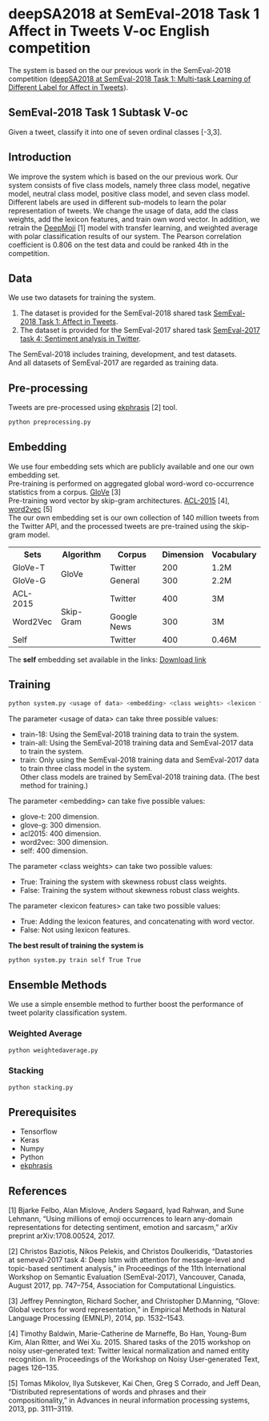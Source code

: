 # deepSA2018 at SemEval-2018 Task 1 Affect in Tweets V-oc English competition
The system is based on the our previous work in the SemEval-2018 competition ([deepSA2018 at SemEval-2018 Task 1: Multi-task Learning of Different Label for Affect in Tweets](http://aclweb.org/anthology/S18-1034)).

## SemEval-2018 Task 1 Subtask V-oc
Given a tweet, classify it into one of seven ordinal classes [-3,3].

## Introduction
We improve the system which is based on the our previous work.
Our system consists of five class models, namely three class model, negative model, neutral class model, positive class model, and seven class model.
Different labels are used in different sub-models to learn the polar representation of tweets.
We change the usage of data, add the class weights, add the lexicon features, and train own word vector.
In addition, we retrain the [DeepMoji](https://github.com/bfelbo/DeepMoji) [1] model with transfer learning, and weighted average with polar classification results of our system.
The Pearson correlation coefficient is 0.806 on the test data and could be ranked 4th in the competition.

## Data
We use two datasets for training the system.

1. The dataset is provided for the SemEval-2018 shared task [SemEval-2018 Task 1: Affect in Tweets](http://saifmohammad.com/WebDocs/semeval2018-task1.pdf).
2. The dataset is provided for the SemEval-2017 shared task [SemEval-2017 task 4: Sentiment analysis in Twitter](http://www.aclweb.org/anthology/S17-2088).

The SemEval-2018 includes training, development, and test datasets.<br>
And all datasets of SemEval-2017 are regarded as training data.

## Pre-processing
Tweets are pre-processed using [ekphrasis](https://github.com/cbaziotis/ekphrasis) [2] tool.
```bash
python preprocessing.py
```

## Embedding
We use four embedding sets which are publicly available and one our own embedding set.<br>
Pre-training is performed on aggregated global word-word co-occurrence statistics from a corpus. [GloVe](https://nlp.stanford.edu/projects/glove/) [3]<br>
Pre-training word vector by skip-gram architectures. [ACL-2015](https://www.fredericgodin.com/software/) [4], [word2vec](https://code.google.com/archive/p/word2vec/) [5]<br>
The our own embedding set is our own collection of 140 million tweets from the Twitter API, and the processed tweets are pre-trained using the skip-gram model.<br>

<table>
  <tr>
    <th>Sets</th><th>Algorithm</th><th>Corpus</th><th>Dimension</th><th>Vocabulary</th>
  </tr>
  <tr>
    <td>GloVe-T</td><td rowspan=2>GloVe</td><td>Twitter</td><td>200</td><td>1.2M</td>
  </tr>
   <tr>
    <td>GloVe-G</td><td>General</td><td>300</td><td>2.2M</td>
  </tr>
   <tr>
    <td>ACL-2015</td><td rowspan=3>Skip-Gram</td><td>Twitter</td><td>400</td><td>3M</td>
  </tr>
   <tr>
    <td>Word2Vec</td><td>Google News</td><td>300</td><td>3M</td>
  </tr>
   <tr>
    <td>Self</td><td>Twitter</td><td>400</td><td>0.46M</td>
  </tr>
</table>

The **self** embedding set available in the links: [Download link](https://drive.google.com/file/d/15zgPiqPS2Zu1Y7jx9izyQeR11dv7K0cN/view?usp=sharing)

## Training
```bash
python system.py <usage of data> <embedding> <class weights> <lexicon features>
```
The parameter &lt;usage of data&gt; can take three possible values:
  * train-18: Using the SemEval-2018 training data to train the system.<br>
  * train-all: Using the SemEval-2018 training data and SemEval-2017 data to train the system.<br>
  * train: Only using the SemEval-2018 training data and SemEval-2017 data to train three class model in the system.<br> Other class models are trained by SemEval-2018 training data. (The best method for training.)
  
The parameter &lt;embedding&gt; can take five possible values:
  * glove-t: 200 dimension.
  * glove-g: 300 dimension.
  * acl2015: 400 dimension.
  * word2vec: 300 dimension.
  * self: 400 dimension.
  
The parameter &lt;class weights&gt; can take two possible values:
  * True: Training the system with skewness robust class weights.
  * False: Training the system without skewness robust class weights.
  
The parameter &lt;lexicon features&gt; can take two possible values:
  * True: Adding the lexicon features, and concatenating with word vector.
  * False: Not using lexicon features.
  
**The best result of training the system is**
```bash
python system.py train self True True
```
## Ensemble Methods
We use a simple ensemble method to further boost the performance of tweet polarity classification system.
### Weighted Average
```bash
python weightedaverage.py
```

### Stacking
```bash
python stacking.py
```

## Prerequisites
* Tensorflow 
* Keras 
* Numpy
* Python
* [ekphrasis](https://github.com/cbaziotis/ekphrasis)

## References
[1] Bjarke Felbo, Alan Mislove, Anders Søgaard, Iyad Rahwan, and Sune Lehmann, “Using millions of emoji occurrences to learn any-domain representations for detecting sentiment, emotion and sarcasm,” arXiv preprint arXiv:1708.00524, 2017.

[2] Christos Baziotis, Nikos Pelekis, and Christos Doulkeridis, “Datastories at semeval-2017 task 4: Deep lstm with attention for message-level and topic-based sentiment analysis,” in Proceedings of the 11th International Workshop on Semantic Evaluation (SemEval-2017), Vancouver, Canada, August 2017, pp. 747–754, Association for Computational Linguistics.

[3] Jeffrey Pennington, Richard Socher, and Christopher D.Manning, “Glove: Global vectors for word representation,” in Empirical Methods in Natural Language Processing (EMNLP), 2014, pp. 1532–1543.

[4] Timothy Baldwin, Marie-Catherine de Marneffe, Bo Han, Young-Bum Kim, Alan Ritter, and Wei Xu. 2015. Shared tasks of the 2015 workshop on noisy user-generated text: Twitter lexical normalization and named entity recognition. In Proceedings of the Workshop on Noisy User-generated Text, pages 126–135.

[5] Tomas Mikolov, Ilya Sutskever, Kai Chen, Greg S Corrado, and Jeff Dean, “Distributed representations of words and phrases and their compositionality,” in Advances in neural information processing systems, 2013, pp. 3111–3119.
